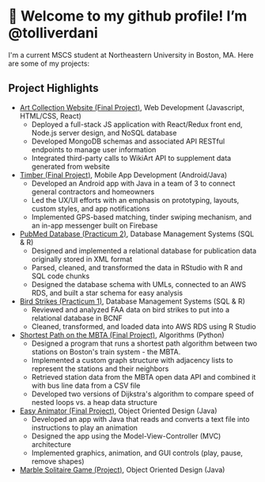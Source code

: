 # 👋 Welcome to my github profile! I’m @tolliverdani

I'm a current MSCS student at Northeastern University in Boston, MA. Here are some of my projects:

## Project Highlights
- [Art Collection Website (Final Project)](https://github.com/tolliverdani/CS5610-Art-Collector-Website), Web Development (Javascript, HTML/CSS, React)
  - Deployed a full-stack JS application with React/Redux front end, Node.js server design, and NoSQL database
  - Developed MongoDB schemas and associated API RESTful endpoints to manage user information
  -	Integrated third-party calls to WikiArt API to supplement data generated from website
- [Timber (Final Project)](https://github.com/lilyguibessette/Timber), Mobile App Development (Android/Java)
  - Developed an Android app with Java in a team of 3 to connect general contractors and homeowners
  - Led the UX/UI efforts with an emphasis on prototyping, layouts, custom styles, and app notifications
  - Implemented GPS-based matching, tinder swiping mechanism, and an in-app messenger built on Firebase
- [PubMed Database (Practicum 2)](https://github.com/nziegler87/CS5200-Realize-Relational-Database-and-Star-Schema), Database Management Systems (SQL & R)
  - Designed and implemented a relational database for publication data originally stored in XML format 
  - Parsed, cleaned, and transformed the data in RStudio with R and SQL code chunks
  - Designed the database schema with UMLs, connected to an AWS RDS, and built a star schema for easy analysis
- [Bird Strikes (Practicum 1)](https://github.com/nziegler87/CS5200-Design-Implement-Relational-Database), Database Management Systems (SQL & R)
  - Reviewed and analyzed FAA data on bird strikes to put into a relational database in BCNF
  - Cleaned, transformed, and loaded data into AWS RDS using R Studio
- [Shortest Path on the MBTA (Final Project)](https://github.com/tolliverdani/CS5800-Shortest-Path-on-the-MBTA), Algorithms (Python)
  - Designed a program that runs a shortest path algorithm between two stations on Boston's train system - the MBTA.
  - Implemented a custom graph structure with adjacency lists to represent the stations and their neighbors
  - Retrieved station data from the MBTA open data API and combined it with bus line data from a CSV file
  - Developed two versions of Dijkstra's algorithm to compare speed of nested loops vs. a heap data structure 
- [Easy Animator (Final Project)](https://github.com/nziegler87/OOD-Final-Project), Object Oriented Design (Java)
  - Developed an app with Java that reads and converts a text file into instructions to play an animation
  - Designed the app using the Model-View-Controller (MVC) architecture
  - Implemented graphics, animation, and GUI controls (play, pause, remove shapes)
- [Marble Solitaire Game (Project)](https://github.com/tolliverdani/CS5004-Marble-Solitaire-Game), Object Oriented Design (Java)
